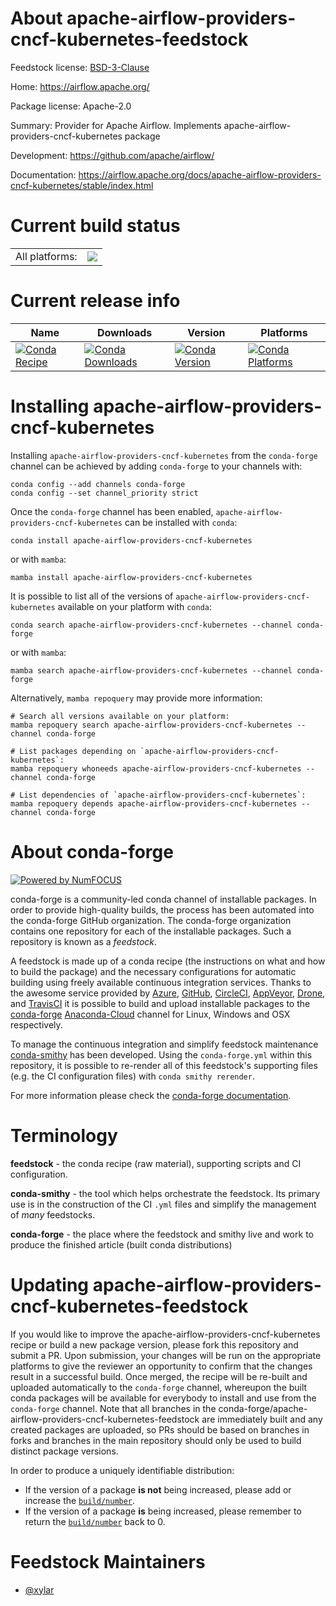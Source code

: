 About apache-airflow-providers-cncf-kubernetes-feedstock
========================================================

Feedstock license: [BSD-3-Clause](https://github.com/conda-forge/apache-airflow-providers-cncf-kubernetes-feedstock/blob/main/LICENSE.txt)

Home: https://airflow.apache.org/

Package license: Apache-2.0

Summary: Provider for Apache Airflow. Implements apache-airflow-providers-cncf-kubernetes package

Development: https://github.com/apache/airflow/

Documentation: https://airflow.apache.org/docs/apache-airflow-providers-cncf-kubernetes/stable/index.html

Current build status
====================


<table><tr><td>All platforms:</td>
    <td>
      <a href="https://dev.azure.com/conda-forge/feedstock-builds/_build/latest?definitionId=11932&branchName=main">
        <img src="https://dev.azure.com/conda-forge/feedstock-builds/_apis/build/status/apache-airflow-providers-cncf-kubernetes-feedstock?branchName=main">
      </a>
    </td>
  </tr>
</table>

Current release info
====================

| Name | Downloads | Version | Platforms |
| --- | --- | --- | --- |
| [![Conda Recipe](https://img.shields.io/badge/recipe-apache--airflow--providers--cncf--kubernetes-green.svg)](https://anaconda.org/conda-forge/apache-airflow-providers-cncf-kubernetes) | [![Conda Downloads](https://img.shields.io/conda/dn/conda-forge/apache-airflow-providers-cncf-kubernetes.svg)](https://anaconda.org/conda-forge/apache-airflow-providers-cncf-kubernetes) | [![Conda Version](https://img.shields.io/conda/vn/conda-forge/apache-airflow-providers-cncf-kubernetes.svg)](https://anaconda.org/conda-forge/apache-airflow-providers-cncf-kubernetes) | [![Conda Platforms](https://img.shields.io/conda/pn/conda-forge/apache-airflow-providers-cncf-kubernetes.svg)](https://anaconda.org/conda-forge/apache-airflow-providers-cncf-kubernetes) |

Installing apache-airflow-providers-cncf-kubernetes
===================================================

Installing `apache-airflow-providers-cncf-kubernetes` from the `conda-forge` channel can be achieved by adding `conda-forge` to your channels with:

```
conda config --add channels conda-forge
conda config --set channel_priority strict
```

Once the `conda-forge` channel has been enabled, `apache-airflow-providers-cncf-kubernetes` can be installed with `conda`:

```
conda install apache-airflow-providers-cncf-kubernetes
```

or with `mamba`:

```
mamba install apache-airflow-providers-cncf-kubernetes
```

It is possible to list all of the versions of `apache-airflow-providers-cncf-kubernetes` available on your platform with `conda`:

```
conda search apache-airflow-providers-cncf-kubernetes --channel conda-forge
```

or with `mamba`:

```
mamba search apache-airflow-providers-cncf-kubernetes --channel conda-forge
```

Alternatively, `mamba repoquery` may provide more information:

```
# Search all versions available on your platform:
mamba repoquery search apache-airflow-providers-cncf-kubernetes --channel conda-forge

# List packages depending on `apache-airflow-providers-cncf-kubernetes`:
mamba repoquery whoneeds apache-airflow-providers-cncf-kubernetes --channel conda-forge

# List dependencies of `apache-airflow-providers-cncf-kubernetes`:
mamba repoquery depends apache-airflow-providers-cncf-kubernetes --channel conda-forge
```


About conda-forge
=================

[![Powered by
NumFOCUS](https://img.shields.io/badge/powered%20by-NumFOCUS-orange.svg?style=flat&colorA=E1523D&colorB=007D8A)](https://numfocus.org)

conda-forge is a community-led conda channel of installable packages.
In order to provide high-quality builds, the process has been automated into the
conda-forge GitHub organization. The conda-forge organization contains one repository
for each of the installable packages. Such a repository is known as a *feedstock*.

A feedstock is made up of a conda recipe (the instructions on what and how to build
the package) and the necessary configurations for automatic building using freely
available continuous integration services. Thanks to the awesome service provided by
[Azure](https://azure.microsoft.com/en-us/services/devops/), [GitHub](https://github.com/),
[CircleCI](https://circleci.com/), [AppVeyor](https://www.appveyor.com/),
[Drone](https://cloud.drone.io/welcome), and [TravisCI](https://travis-ci.com/)
it is possible to build and upload installable packages to the
[conda-forge](https://anaconda.org/conda-forge) [Anaconda-Cloud](https://anaconda.org/)
channel for Linux, Windows and OSX respectively.

To manage the continuous integration and simplify feedstock maintenance
[conda-smithy](https://github.com/conda-forge/conda-smithy) has been developed.
Using the ``conda-forge.yml`` within this repository, it is possible to re-render all of
this feedstock's supporting files (e.g. the CI configuration files) with ``conda smithy rerender``.

For more information please check the [conda-forge documentation](https://conda-forge.org/docs/).

Terminology
===========

**feedstock** - the conda recipe (raw material), supporting scripts and CI configuration.

**conda-smithy** - the tool which helps orchestrate the feedstock.
                   Its primary use is in the construction of the CI ``.yml`` files
                   and simplify the management of *many* feedstocks.

**conda-forge** - the place where the feedstock and smithy live and work to
                  produce the finished article (built conda distributions)


Updating apache-airflow-providers-cncf-kubernetes-feedstock
===========================================================

If you would like to improve the apache-airflow-providers-cncf-kubernetes recipe or build a new
package version, please fork this repository and submit a PR. Upon submission,
your changes will be run on the appropriate platforms to give the reviewer an
opportunity to confirm that the changes result in a successful build. Once
merged, the recipe will be re-built and uploaded automatically to the
`conda-forge` channel, whereupon the built conda packages will be available for
everybody to install and use from the `conda-forge` channel.
Note that all branches in the conda-forge/apache-airflow-providers-cncf-kubernetes-feedstock are
immediately built and any created packages are uploaded, so PRs should be based
on branches in forks and branches in the main repository should only be used to
build distinct package versions.

In order to produce a uniquely identifiable distribution:
 * If the version of a package **is not** being increased, please add or increase
   the [``build/number``](https://docs.conda.io/projects/conda-build/en/latest/resources/define-metadata.html#build-number-and-string).
 * If the version of a package **is** being increased, please remember to return
   the [``build/number``](https://docs.conda.io/projects/conda-build/en/latest/resources/define-metadata.html#build-number-and-string)
   back to 0.

Feedstock Maintainers
=====================

* [@xylar](https://github.com/xylar/)

